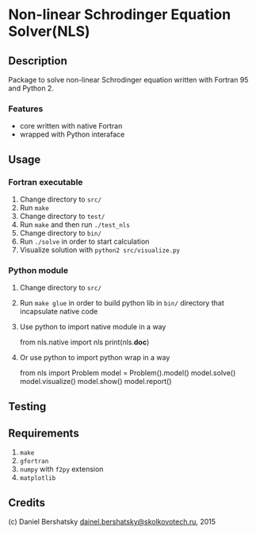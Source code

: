 # Non-linear Schrodinger Equation Solver(NLS)

## Description

Package to solve non-linear Schrodinger equation written with Fortran 95 and Python 2.

### Features

- core written with native Fortran
- wrapped with Python interaface

## Usage

### Fortran executable

1. Change directory to `src/`
2. Run `make`
3. Change directory to `test/`
4. Run `make` and then run `./test_nls`
5. Change directory to `bin/`
6. Run `./solve` in order to start calculation
7. Visualize solution with `python2 src/visualize.py`

### Python module

1. Change directory to `src/`
2. Run `make glue` in order to build python lib in `bin/` directory that incapsulate native code
3. Use python to import native module in a way

    from nls.native import nls
    print(nls.__doc__)

4. Or use python to import python wrap in a way

    from nls import Problem
    model = Problem().model()
    model.solve()
    model.visualize()
    model.show()
    model.report()


## Testing

## Requirements

1. `make`
2. `gfortran`
3. `numpy` with `f2py` extension
4. `matplotlib`

## Credits 

(c) Daniel Bershatsky <dainel.bershatsky@skolkovotech.ru>, 2015


